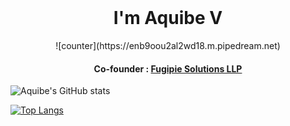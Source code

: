 <div align="center">
 <br/>
 <h1 align="center">I'm Aquibe V</h1>
 ![counter](https://enb9oou2al2wd18.m.pipedream.net)
 <h4 align="center">Co-founder : <a href="https://fugipie.com/">Fugipie Solutions LLP</a></h4>
</div>



![Aquibe's GitHub stats](https://github-readme-stats.vercel.app/api?username=aquibe&show_icons=true&theme=dark)

[![Top Langs](https://github-readme-stats.vercel.app/api/top-langs/?username=aquibe&hide=css,html&layout=compact&theme=dark)](https://github.com/aquibe/github-readme-stats)










<!--
**aquibe/aquibe** is a ✨ _special_ ✨ repository because its `README.md` (this file) appears on your GitHub profile.

Here are some ideas to get you started:

- 🔭 I’m currently working on ...
- 🌱 I’m currently learning ...
- 👯 I’m looking to collaborate on ...
- 🤔 I’m looking for help with ...
- 💬 Ask me about ...
- 📫 How to reach me: ...
- 😄 Pronouns: ...
- ⚡ Fun fact: ...
-->
